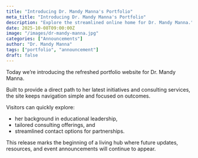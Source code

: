 ```yaml
---
title: "Introducing Dr. Mandy Manna's Portfolio"
meta_title: "Introducing Dr. Mandy Manna's Portfolio"
description: "Explore the streamlined online home for Dr. Mandy Manna."
date: 2025-10-08T09:00:00Z
image: "/images/dr-mandy-manna.jpg"
categories: ["Announcements"]
author: "Dr. Mandy Manna"
tags: ["portfolio", "announcement"]
draft: false
---
```


Today we’re introducing the refreshed portfolio website for Dr. Mandy Manna.

Built to provide a direct path to her latest initiatives and consulting services, the site keeps navigation simple and focused on outcomes.

Visitors can quickly explore:

- her background in educational leadership,
- tailored consulting offerings, and
- streamlined contact options for partnerships.

This release marks the beginning of a living hub where future updates, resources, and event announcements will continue to appear.